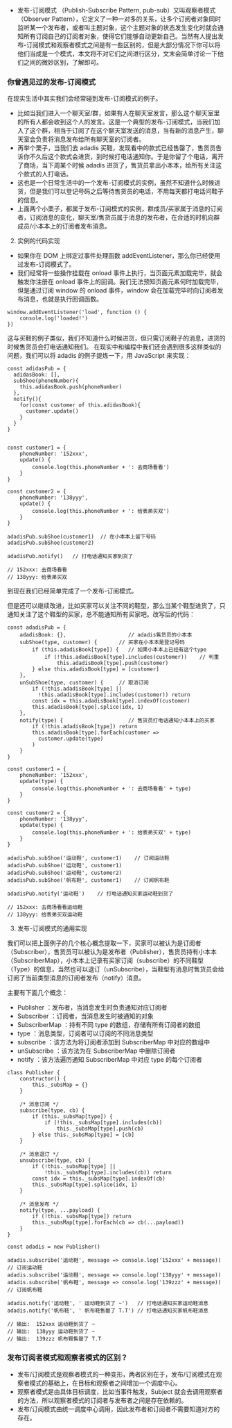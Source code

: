 - 发布-订阅模式 （Publish-Subscribe Pattern, pub-sub）又叫观察者模式（Observer Pattern），它定义了一种一对多的关系，让多个订阅者对象同时监听某一个发布者，或者叫主题对象，这个主题对象的状态发生变化时就会通知所有订阅自己的订阅者对象，使得它们能够自动更新自己。当然有人提出发布-订阅模式和观察者模式之间是有一些区别的，但是大部分情况下你可以将他们当成是一个模式，本文将不对它们之间进行区分，文末会简单讨论一下他们之间的微妙区别，了解即可。


### 你曾遇见过的发布-订阅模式

在现实生活中其实我们会经常碰到发布-订阅模式的例子。

- 比如当我们进入一个聊天室/群，如果有人在聊天室发言，那么这个聊天室里的所有人都会收到这个人的发言。这是一个典型的发布-订阅模式，当我们加入了这个群，相当于订阅了在这个聊天室发送的消息，当有新的消息产生，聊天室会负责将消息发布给所有聊天室的订阅者。
- 再举个栗子，当我们去 adadis 买鞋，发现看中的款式已经售罄了，售货员告诉你不久后这个款式会进货，到时候打电话通知你。于是你留了个电话，离开了商场，当下周某个时候 adadis 进货了，售货员拿出小本本，给所有关注这个款式的人打电话。  
- 这也是一个日常生活中的一个发布-订阅模式的实例，虽然不知道什么时候进货，但是我们可以登记号码之后等待售货员的电话，不用每天都打电话问鞋子的信息。  
- 上面两个小栗子，都属于发布-订阅模式的实例，群成员/买家属于消息的订阅者，订阅消息的变化，聊天室/售货员属于消息的发布者，在合适的时机向群成员/小本本上的订阅者发布消息。  

2. 实例的代码实现

- 如果你在 DOM 上绑定过事件处理函数 addEventListener，那么你已经使用过发布-订阅模式了。
- 我们经常将一些操作挂载在 onload 事件上执行，当页面元素加载完毕，就会触发你注册在 onload 事件上的回调。我们无法预知页面元素何时加载完毕，但是通过订阅 window 的 onload 事件，window 会在加载完毕时向订阅者发布消息，也就是执行回调函数。

```
window.addEventListener('load', function () {
	console.log('loaded!')
})
```

这与买鞋的例子类似，我们不知道什么时候进货，但只需订阅鞋子的消息，进货的时候售货员会打电话通知我们。
在现实中和编程中我们还会遇到很多这样类似的问题，我们可以将 adadis 的例子提炼一下，用 JavaScript 来实现：
```
const adidasPub = {
  adidasBook: [],
  subShoe(phoneNumber){
    this.adidasBook.push(phoneNumber)
  },
  notify(){
    for(const customer of this.adidasBook){
      customer.update()
    }
  }
}


const customer1 = {
    phoneNumber: '152xxx',
    update() {
        console.log(this.phoneNumber + ': 去商场看看')
    }
}

const customer2 = {
    phoneNumber: '138yyy',
    update() {
        console.log(this.phoneNumber + ': 给表弟买双')
    }
}

adadisPub.subShoe(customer1)  // 在小本本上留下号码
adadisPub.subShoe(customer2)

adadisPub.notify()   // 打电话通知买家到货了

// 152xxx: 去商场看看
// 138yyy: 给表弟买双

```

到现在我们已经简单完成了一个发布-订阅模式。

但是还可以继续改进，比如买家可以关注不同的鞋型，那么当某个鞋型进货了，只通知关注了这个鞋型的买家，总不能通知所有买家吧。改写后的代码：
```
const adadisPub = {
    adadisBook: {},                    // adadis售货员的小本本
    subShoe(type, customer) {       // 买家在小本本是登记号码
        if (this.adadisBook[type]) {   // 如果小本本上已经有这个type
            if (!this.adadisBook[type].includes(customer))    // 判重
                this.adadisBook[type].push(customer)
        } else this.adadisBook[type] = [customer]
    },
    unSubShoe(type, customer) {     // 取消订阅
        if (!this.adadisBook[type] ||
          !this.adadisBook[type].includes(customer)) return
        const idx = this.adadisBook[type].indexOf(customer)
        this.adadisBook[type].splice(idx, 1)
    },
    notify(type) {                     // 售货员打电话通知小本本上的买家
        if (!this.adadisBook[type]) return
        this.adadisBook[type].forEach(customer =>
          customer.update(type)
        )
    }
}

const customer1 = {
    phoneNumber: '152xxx',
    update(type) {
        console.log(this.phoneNumber + ': 去商场看看' + type)
    }
}

const customer2 = {
    phoneNumber: '138yyy',
    update(type) {
        console.log(this.phoneNumber + ': 给表弟买双' + type)
    }
}

adadisPub.subShoe('运动鞋', customer1)    // 订阅运动鞋
adadisPub.subShoe('运动鞋', customer1)
adadisPub.subShoe('运动鞋', customer2)
adadisPub.subShoe('帆布鞋', customer1)    // 订阅帆布鞋

adadisPub.notify('运动鞋')    // 打电话通知买家运动鞋到货了

// 152xxx: 去商场看看运动鞋
// 138yyy: 给表弟买双运动鞋
```
3. 发布-订阅模式的通用实现

我们可以把上面例子的几个核心概念提取一下，买家可以被认为是订阅者（Subscriber），售货员可以被认为是发布者（Publisher），售货员持有小本本（SubscriberMap），小本本上记录有买家订阅（subscribe）的不同鞋型（Type）的信息，当然也可以退订（unSubscribe），当鞋型有消息时售货员会给订阅了当前类型消息的订阅者发布（notify）消息。

主要有下面几个概念：
- Publisher ：发布者，当消息发生时负责通知对应订阅者
- Subscriber ：订阅者，当消息发生时被通知的对象
- SubscriberMap ：持有不同 type 的数组，存储有所有订阅者的数组
- type ：消息类型，订阅者可以订阅的不同消息类型
- subscribe ：该方法为将订阅者添加到 SubscriberMap 中对应的数组中
- unSubscribe ：该方法为在 SubscriberMap 中删除订阅者
- notify ：该方法遍历通知 SubscriberMap 中对应 type 的每个订阅者
```
class Publisher {
    constructor() {
        this._subsMap = {}
    }
    
    /* 消息订阅 */
    subscribe(type, cb) {
        if (this._subsMap[type]) {
            if (!this._subsMap[type].includes(cb))
                this._subsMap[type].push(cb)
        } else this._subsMap[type] = [cb]
    }
    
    /* 消息退订 */
    unsubscribe(type, cb) {
        if (!this._subsMap[type] ||
            !this._subsMap[type].includes(cb)) return
        const idx = this._subsMap[type].indexOf(cb)
        this._subsMap[type].splice(idx, 1)
    }
    
    /* 消息发布 */
    notify(type, ...payload) {
        if (!this._subsMap[type]) return
        this._subsMap[type].forEach(cb => cb(...payload))
    }
}

const adadis = new Publisher()

adadis.subscribe('运动鞋', message => console.log('152xxx' + message))    // 订阅运动鞋
adadis.subscribe('运动鞋', message => console.log('138yyy' + message))
adadis.subscribe('帆布鞋', message => console.log('139zzz' + message))    // 订阅帆布鞋

adadis.notify('运动鞋', ' 运动鞋到货了 ~')   // 打电话通知买家运动鞋消息
adadis.notify('帆布鞋', ' 帆布鞋售罄了 T.T') // 打电话通知买家帆布鞋消息

// 输出:  152xxx 运动鞋到货了 ~
// 输出:  138yyy 运动鞋到货了 ~
// 输出:  139zzz 帆布鞋售罄了 T.T
```


### 发布订阅者模式和观察者模式的区别？

- 发布/订阅模式是观察者模式的一种变形，两者区别在于，发布/订阅模式在观察者模式的基础上，在目标和观察者之间增加一个调度中心。
- 观察者模式是由具体目标调度，比如当事件触发，Subject 就会去调用观察者的方法，所以观察者模式的订阅者与发布者之间是存在依赖的。
- 发布/订阅模式由统一调度中心调用，因此发布者和订阅者不需要知道对方的存在。

